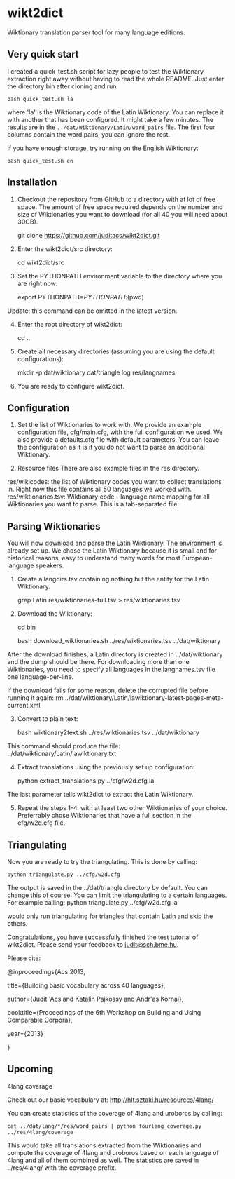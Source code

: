 # wikt2dict

Wiktionary translation parser tool for many language editions.

## Very quick start

I created a quick_test.sh script for lazy people to test the Wiktionary extraction right away without having to read the whole README.
Just enter the directory bin after cloning and run

    bash quick_test.sh la

where 'la' is the Wiktionary code of the Latin Wiktionary. You can replace it with another that has been configured.
It might take a few minutes.
The results are in the ```../dat/Wiktionary/Latin/word_pairs``` file. The first four columns contain the word pairs, you can ignore the rest. 

If you have enough storage, try running on the English Wiktionary:

    bash quick_test.sh en

## Installation
1. Checkout the repository from GitHub to a directory with at lot of free space.
The amount of free space required depends on the number and size of Wiktionaries
you want to download (for all 40 you will need about 30GB).

    git clone https://github.com/juditacs/wikt2dict.git

2. Enter the wikt2dict/src directory: 
    
    cd wikt2dict/src

3. Set the PYTHONPATH environment variable to the directory where you are right now:

    export PYTHONPATH=$PYTHONPATH:$(pwd)

Update: this command can be omitted in the latest version.

4. Enter the root directory of wikt2dict:

    cd ..

5. Create all necessary directories (assuming you are using the default configurations):

    mkdir -p dat/wiktionary dat/triangle log res/langnames

5. You are ready to configure wikt2dict.


## Configuration
1. Set the list of Wiktionaries to work with.
We provide an example configuration file, cfg/main.cfg, with the full
configuration we used.
We also provide a defaults.cfg file with default parameters.
You can leave the configuration as it is if you do not want to parse an additional
Wiktionary.

2. Resource files
There are also example files in the res directory.

res/wikicodes: the list of Wiktionary codes you want to collect translations in.
   Right now this file contains all 50 languages we worked with.
res/wiktionaries.tsv: Wiktionary code - language name mapping for all Wiktionaries 
   you want to parse. This is a tab-separated file.

## Parsing Wiktionaries
You will now download and parse the Latin Wiktionary. The environment is already set up.
We chose the Latin Wiktionary because it is small and for historical reasons, easy 
to understand many words for most European-language speakers.
    
1. Create a langdirs.tsv containing nothing but the entity for the Latin Wiktionary.

    grep Latin res/wiktionaries-full.tsv > res/wiktionaries.tsv

2. Download the Wiktionary:

    cd bin

    bash download_wiktionaries.sh  ../res/wiktionaries.tsv ../dat/wiktionary

After the download finishes,
a Latin directory is created in ../dat/wiktionary and the dump should be there.
For downloading more than one Wiktionaries, you need to specify all languages in 
the langnames.tsv file one language-per-line.

If the download fails for some reason, delete the corrupted file before running it again:
    rm ../dat/wiktionary/Latin/lawiktionary-latest-pages-meta-current.xml

3. Convert to plain text:

    bash wiktionary2text.sh ../res/wiktionaries.tsv ../dat/wiktionary

This command should produce the file: ../dat/wiktionary/Latin/lawiktionary.txt

4. Extract translations using the previously set up configuration:

    python extract_translations.py ../cfg/w2d.cfg la

The last parameter tells wikt2dict to extract the Latin Wiktionary.

5. Repeat the steps 1-4. with at least two other Wiktionaries of your choice. 
Preferrably chose Wiktionaries that have a full section in the cfg/w2d.cfg file.

## Triangulating

Now you are ready to try the triangulating. This is done by calling:

    python triangulate.py ../cfg/w2d.cfg

The output is saved in the ../dat/triangle directory by default. You can change this of course.
You can limit the triangulating to a certain languages.
For example calling:
    python triangulate.py ../cfg/w2d.cfg la

would only run triangulating for triangles that contain Latin and skip the others.

Congratulations, you have successfully finished the test tutorial of wikt2dict.
Please send your feedback to judit@sch.bme.hu.

Please cite:

@inproceedings{Acs:2013,


title={Building basic vocabulary across 40 languages},

author={Judit \'Acs and Katalin Pajkossy and Andr\'as Kornai},

booktitle={Proceedings of the 6th Workshop on Building and Using Comparable Corpora},

year={2013}

}

## Upcoming

4lang coverage

Check out our basic vocabulary at: http://hlt.sztaki.hu/resources/4lang/

You can create statistics of the coverage of 4lang and uroboros by calling:

    cat ../dat/lang/*/res/word_pairs | python fourlang_coverage.py ../res/4lang/coverage

This would take all translations extracted from the Wiktionaries and compute
the coverage of 4lang and uroboros based on each language of 4lang and all of them
combined as well.
The statistics are saved in ../res/4lang/ with the coverage prefix.


